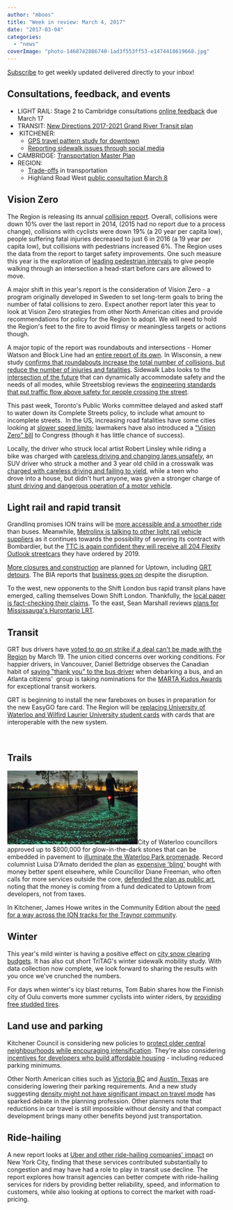 ```yaml
---
author: "mboos"
title: "Week in review: March 4, 2017"
date: "2017-03-04"
categories: 
  - "news"
coverImage: "photo-1468742886740-1ad3f553ff53-e1474418619668.jpg"
---
```


[Subscribe](https://eepurl.com/4Mtkf) to get weekly updated delivered directly to your inbox!

## Consultations, feedback, and events

- LIGHT RAIL: Stage 2 to Cambridge consultations [online feedback](https://www.peakdemocracy.ca/portals/153/Issue_1796) due March 17
- TRANSIT: [New Directions 2017-2021 Grand River Transit plan](https://www.grt.ca/en/aboutus/newdirections.asp)
-  KITCHENER:
    - [GPS travel pattern study for downtown](https://www.wattrack.com/)
    - [Reporting sidewalk issues through social media](https://rhea.uwaterloo.ca/smartsidewalks/)
- CAMBRIDGE: [Transportation Master Plan](https://www.peakdemocracy.ca/portals/155/Issue_1740)
- REGION:
    - [Trade-offs](https://www.peakdemocracy.ca/portals/153/Issue_1747) in transportation
    - Highland Road West [public consultation March 8](https://www.regionofwaterloo.ca/en/regionalGovernment/resources/ADS/17-013.pdf)

<!--more-->

## Vision Zero

The Region is releasing its annual [collision report](https://calendar.regionofwaterloo.ca/Council/Detail/2017-03-07-Planning-and-Works-Committee/PA2017-0307%20to%20post.pdf#page=95). Overall, collisions were down 10% over the last report in 2014, (2015 had no report due to a process change), collisions with cyclists were down 19% (a 20 year per capita low), people suffering fatal injuries decreased to just 6 in 2016 (a 19 year per capita low), but collisions with pedestrians increased 6%. The Region uses the data from the report to target safety improvements. One such measure this year is the exploration of [leading pedestrian intervals](https://nacto.org/publication/urban-street-design-guide/intersection-design-elements/traffic-signals/leading-pedestrian-interval/) to give people walking through an intersection a head-start before cars are allowed to move.

A major shift in this year's report is the consideration of Vision Zero - a program originally developed in Sweden to set long-term goals to bring the number of fatal collisions to zero. Expect another report later this year to look at Vision Zero strategies from other North American cities and provide recommendations for policy for the Region to adopt. We will need to hold the Region's feet to the fire to avoid flimsy or meaningless targets or actions though.

A major topic of the report was roundabouts and intersections - Homer Watson and Block Line had an [entire report of its own](https://calendar.regionofwaterloo.ca/Council/Detail/2017-03-07-Planning-and-Works-Committee/PA2017-0307%20to%20post.pdf#page=121). In Wisconsin, a new study [confirms that roundabouts increase the total number of collisions, but reduce the number of injuries and fatalities](https://www.citylab.com/design/2017/03/the-other-side-of-roundabouts-more-crashes/518484/). Sidewalk Labs looks to the [intersection of the future](https://medium.com/sidewalk-talk/the-next-generation-intersection-helps-all-modes-share-the-street-37edf4edf635#.t8mbnq43v) that can dynamically accommodate safety and the needs of all modes, while Streetsblog reviews the [engineering standards that put traffic flow above safety for people crossing the street](https://usa.streetsblog.org/2017/03/03/how-engineering-standards-for-cars-endanger-people-crossing-the-street/).

This past week, Toronto's Public Works committee delayed and asked staff to water down its Complete Streets policy, to include what amount to incomplete streets.  In the US, increasing road fatalities have some cities looking at [slower speed limits](https://www.washingtonpost.com/local/trafficandcommuting/as-traffic-deaths-soar-cities-pursue-lower-speed-limits-to-eliminate-fatalities/2017/02/25/6f86e614-f216-11e6-a9b0-ecee7ce475fc_story.html); lawmakers have also introduced a ["Vision Zero" bill](https://usa.streetsblog.org/2017/03/02/earl-blumenauer-introduces-vision-zero-bill-in-house/) to Congress (though it has little chance of success).

Locally, the driver who struck local artist Robert Linsley while riding a bike was charged with [careless driving and changing lanes unsafely](https://www.therecord.com/news-story/7161480-man-charged-in-connection-with-death-of-cyclist-in-waterloo/), an SUV driver who struck a mother and 3 year old child in a crosswalk was [charged with careless driving and failing to yield](https://www.therecord.com/news-story/7162003-mother-and-child-3-hit-by-suv-at-kitchener-crosswalk/), while a teen who drove into a house, but didn't hurt anyone, was given a stronger charge of [stunt driving and dangerous operation of a motor vehicle](https://www.therecord.com/news-story/7162032-teen-charged-with-stunt-driving-after-car-drives-over-lawns-hitting-house/).

## Light rail and rapid transit

Grandlinq promises ION trains will be [more accessible and a smoother ride](https://www.cbc.ca/news/canada/kitchener-waterloo/bombardier-ion-region-waterloo-lrt-light-rail-vehicle-accessible-1.4000882) than buses. Meanwhile, [Metrolinx is talking to other light rail vehicle suppliers](https://www.cbc.ca/beta/news/canada/toronto/metrolinx-considering-alternate-supplier-amid-court-battle-with-bombardier-1.4007568) as it continues towards the possibility of severing its contract with Bombardier, but the [TTC is again confident they will receive all 204 Flexity Outlook streetcars](https://www.thestar.com/news/gta/2017/03/03/ttc-confident-that-bombardier-can-achieve-its-latest-streetcar-delivery-schedule.html) they have ordered by 2019.

[More closures and construction](https://www.cbc.ca/news/canada/kitchener-waterloo/grandlinq-seeks-overnight-construction-noise-exemption-from-kitchener-1.4001100?cmp=rss) are planned for Uptown, including [GRT detours](https://www.cbc.ca/beta/news/canada/kitchener-waterloo/lrt-construction-uptown-waterloo-king-street-closure-1.4001531). The BIA reports that [business goes on](https://www.waterloochronicle.ca/news-story/7167974-more-uptown-road-closures-won-t-deter-businesses-says-bia/) despite the disruption.

To the west, new opponents to the Shift London bus rapid transit plans have emerged, calling themselves Down Shift London. Thankfully, the [local paper is fact-checking their claims](https://www.lfpress.com/2017/02/23/down-shift-london-organization-expresses-grave-concerns-about-bus-rapid-transit-program). To the east, Sean Marshall reviews [plans for Mississauga's Hurontario LRT](https://seanmarshall.ca/2017/03/03/a-better-hurontario-street-an-lrt-update/).

## Transit

GRT bus drivers have [voted to go on strike if a deal can't be made with the Region](https://www.therecord.com/news-story/7162320-grand-river-transit-facing-strike-deadline/) by March 19. The union citied concerns over working conditions. For happier drivers, in Vancouver, Daniel Bettridge observes the Canadian habit of [saying "thank you" to the bus driver](https://dailyhive.com/vancouver/opinion-thank-you-bus-drivers-vancouver) when debarking a bus, and an Atlanta citizens'  group is taking nominations for the [MARTA Kudos Awards](https://www.citylab.com/cityfixer/2017/03/how-atlanta-citizens-are-giving-thanks-to-transit-workers/518442/) for exceptional transit workers.

GRT is beginning to install the new fareboxes on buses in preparation for the new EasyGO fare card. The Region will be [replacing University of Waterloo and Wilfird Laurier University student cards](https://calendar.regionofwaterloo.ca/Council/Detail/2017-03-07-Planning-and-Works-Committee/PA2017-0307%20to%20post.pdf#page=83) with cards that are interoperable with the new system.

 

## Trails

[![van-gogh-roosegaarde-bicycle-path](/images/van-gogh-roosegaarde-bicycle-path-300x169.jpg)](/images/van-gogh-roosegaarde-bicycle-path.jpg)City of Waterloo councillors approved up to $800,000 for glow-in-the-dark stones that can be embedded in pavement to [illuminate the Waterloo Park promenade](https://www.cbc.ca/news/canada/kitchener-waterloo/waterloo-park-glowing-stones-trail-1.4003005). Record columnist Luisa D'Amato derided the plan as [expensive 'bling'](https://www.therecord.com/opinion-story/7169118-trail-of-bling-is-not-for-waterloo/) bought with money better spent elsewhere, while Councillor Diane Freeman, who often calls for more services outside the core, [defended the plan as public art](https://www.cbc.ca/news/canada/kitchener-waterloo/waterloo-park-glowing-trail-destination-diane-freeman-1.4008846?cmp=rss), noting that the money is coming from a fund dedicated to Uptown from developers, not from taxes.

In Kitchener, James Howe writes in the Community Edition about the [need for a way across the ION tracks for the Traynor community](https://communityedition.ca/traynor-fights-for-its-walkable-hood/).

## Winter

This year's mild winter is having a positive effect on [city snow clearing budgets](https://www.therecord.com/news-story/7162638-mild-winter-could-help-municipal-snow-budgets/). It has also cut short TriTAG's winter sidewalk mobility study. With data collection now complete, we look forward to sharing the results with you once we've crunched the numbers.

For days when winter's icy blast returns, Tom Babin shares how the Finnish city of Oulu converts more summer cyclists into winter riders, by [providing free studded tires](https://shifter.info/this-simple-idea-may-be-the-best-way-to-encourage-more-winter-cyclists/).

## Land use and parking

Kitchener Council is considering new policies to [protect older central neighbourhoods while encouraging intensification](https://www.therecord.com/news-story/7168972-kitchener-tries-to-encourage-development-without-harming-older-neighbourhoods/). They're also considering [incentives for developers who build affordable housing](https://www.cbc.ca/news/canada/kitchener-waterloo/affordable-housing-kitchener-1.4005568?cmp=rss) - including reduced parking minimums.

Other North American cities such as [Victoria BC](https://www.reinventingparking.org/2017/02/dont-do-wrong-thing-better-do-right.html) and [Austin, Texas](https://usa.streetsblog.org/2017/03/01/austin-may-cut-parking-requirements-by-nearly-50-percent/) are considering lowering their parking requirements. And a new study suggesting [density might not have significant impact on travel mode](https://nextcity.org/daily/entry/planners-debate-density-driving) has sparked debate in the planning profession. Other planners note that reductions in car travel is still impossible without density and that compact development brings many other benefits beyond just transportation.

## Ride-hailing

A new report looks at [Uber and other ride-hailing companies' impact](https://www.schallerconsult.com/rideservices/unsustainable.htm) on New York City, finding that these services contributed substantially to congestion and may have had a role to play in transit use decline. The report explores how transit agencies can better compete with ride-hailing services for riders by providing better reliability, speed, and information to customers, while also looking at options to correct the market with road-pricing.
